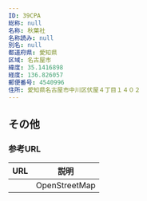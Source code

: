 ```yaml
---
ID: 39CPA
総称: null
名称: 秋葉社
名称読み: null
別名: null
都道府県: 愛知県
区域: 名古屋市
緯度: 35.1416898
経度: 136.826057
郵便番号: 4540996
住所: 愛知県名古屋市中川区伏屋４丁目１４０２
---
```


## その他

### 参考URL

| URL | 説明          |
| --- | ------------- |
|     | OpenStreetMap |
